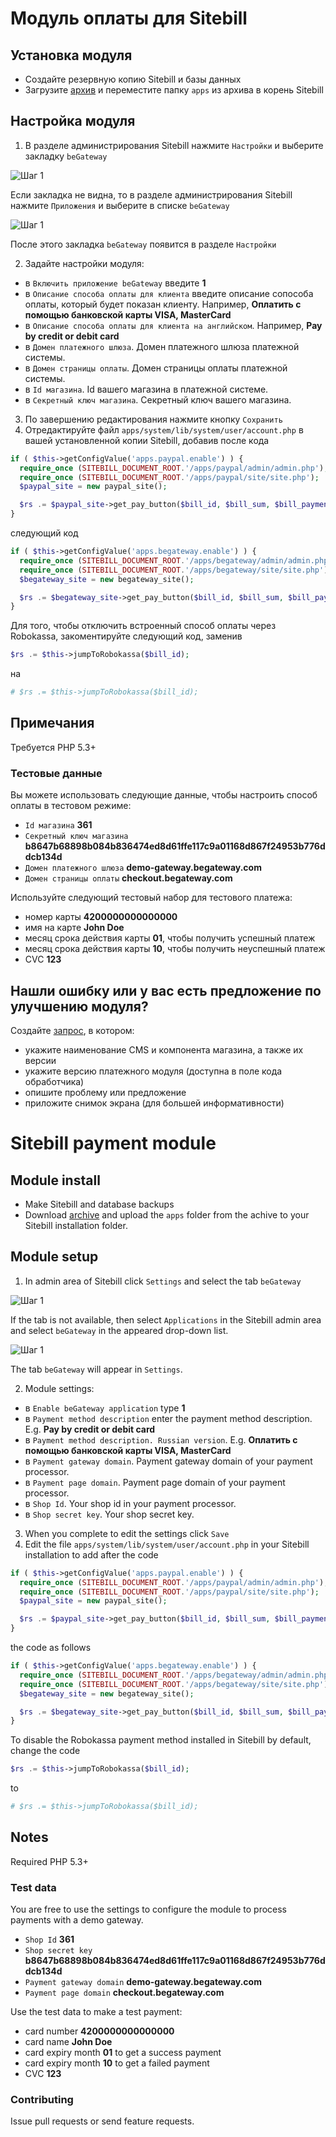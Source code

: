 # Модуль оплаты для Sitebill

## Установка модуля

  * Создайте резервную копию Sitebill и базы данных
  * Загрузите [архив](https://github.com/beGateway/sitebill-payment-module/raw/master/sitebill-payment-module.zip) и переместите папку `apps` из архива в корень Sitebill

## Настройка модуля

1. В разделе администрирования Sitebill нажмите `Настройки` и выберите закладку `beGateway`

  ![Шаг 1](https://github.com/beGateway/sitebill-payment-module/raw/master/doc/pic1.png)

   Если закладка не видна, то в разделе администрирования Sitebill нажмите `Приложения` и выберите в списке `beGateway`

  ![Шаг 1](https://github.com/beGateway/sitebill-payment-module/raw/master/doc/pic1_1.png)

   После этого закладка `beGateway` появится в разделе `Настройки`

2. Задайте настройки модуля:

  * в `Включить приложение beGateway` введите __1__
  * в `Описание способа оплаты для клиента` введите описание сопособа
    оплаты, который будет показан клиенту. Например, __Оплатить с помощью банковской карты VISA, MasterCard__
  * в `Описание способа оплаты для клиента на английском`. Например, __Pay by credit or debit card__
  * в `Домен платежного шлюза`. Домен платежного шлюза платежной
    системы.
  * в `Домен страницы оплаты`. Домен страницы оплаты платежной системы.
  * в `Id магазина`. Id вашего магазина в платежной системе.
  * в `Секретный ключ магазина`. Секретный ключ вашего магазина.

3. По завершению редактирования нажмите кнопку `Сохранить`
4. Отредактируйте файл `apps/system/lib/system/user/account.php` в вашей
   установленной копии Sitebill, добавив после кода

```php
if ( $this->getConfigValue('apps.paypal.enable') ) {
  require_once (SITEBILL_DOCUMENT_ROOT.'/apps/paypal/admin/admin.php');
  require_once (SITEBILL_DOCUMENT_ROOT.'/apps/paypal/site/site.php');
  $paypal_site = new paypal_site();

  $rs .= $paypal_site->get_pay_button($bill_id, $bill_sum, $bill_payment_sum);
}
```

следующий код

```php
if ( $this->getConfigValue('apps.begateway.enable') ) {
  require_once (SITEBILL_DOCUMENT_ROOT.'/apps/begateway/admin/admin.php');
  require_once (SITEBILL_DOCUMENT_ROOT.'/apps/begateway/site/site.php');
  $begateway_site = new begateway_site();

  $rs .= $begateway_site->get_pay_button($bill_id, $bill_sum, $bill_payment_sum);
}
```

Для того, чтобы отключить встроенный способ оплаты через Robokassa,
закоментируйте следующий код, заменив

```php
$rs .= $this->jumpToRobokassa($bill_id);
```

на

```php
# $rs .= $this->jumpToRobokassa($bill_id);
```


## Примечания

Требуется PHP 5.3+

### Тестовые данные

Вы можете использовать следующие данные, чтобы настроить способ оплаты в
тестовом режиме:

  * `Id магазина` __361__
  * `Секретный ключ магазина` __b8647b68898b084b836474ed8d61ffe117c9a01168d867f24953b776ddcb134d__
  * `Домен платежного шлюза` __demo-gateway.begateway.com__
  * `Домен страницы оплаты` __checkout.begateway.com__

Используйте следующий тестовый набор для тестового платежа:

  * номер карты __4200000000000000__
  * имя на карте __John Doe__
  * месяц срока действия карты __01__, чтобы получить успешный платеж
  * месяц срока действия карты __10__, чтобы получить неуспешный платеж
  * CVC __123__

## Нашли ошибку или у вас есть предложение по улучшению модуля?

Создайте [запрос](https://github.com/beGateway/sitebill-payment-module/issues/new), в котором:

  * укажите наименование CMS и компонента магазина, а также их версии
  * укажите версию платежного модуля (доступна в поле кода обработчика)
  * опишите проблему или предложение
  * приложите снимок экрана (для большей информативности)


# Sitebill payment module

## Module install

  * Make Sitebill and database backups
  * Download [archive](https://github.com/beGateway/sitebill-payment-module/raw/master/sitebill-payment-module.zip) and upload the `apps` folder from the achive to your Sitebill installation folder.

## Module setup

1. In admin area of Sitebill click `Settings` and select the tab `beGateway`

  ![Шаг 1](https://github.com/beGateway/sitebill-payment-module/raw/master/doc/pic1_en.png)

   If the tab is not available, then select `Applications` in the Sitebill admin area and select `beGateway` in the appeared drop-down list.

  ![Шаг 1](https://github.com/beGateway/sitebill-payment-module/raw/master/doc/pic1_1_en.png)

   The tab `beGateway` will appear in `Settings`.

2. Module settings:

  * в `Enable beGateway application` type __1__
  * в `Payment method description` enter the payment method description. E.g. __Pay by credit or debit card__
  * в `Payment method description. Russian version`. E.g. __Оплатить с помощью банковской карты VISA, MasterCard__
  * в `Payment gateway domain`. Payment gateway domain of your payment processor.
  * в `Payment page domain`. Payment page domain of your payment processor.
  * в `Shop Id`. Your shop id in your payment processor.
  * в `Shop secret key`. Your shop secret key.

3. When you complete to edit the settings click `Save`
4. Edit the file `apps/system/lib/system/user/account.php` in your
   Sitebill installation to add after the code

```php
if ( $this->getConfigValue('apps.paypal.enable') ) {
  require_once (SITEBILL_DOCUMENT_ROOT.'/apps/paypal/admin/admin.php');
  require_once (SITEBILL_DOCUMENT_ROOT.'/apps/paypal/site/site.php');
  $paypal_site = new paypal_site();

  $rs .= $paypal_site->get_pay_button($bill_id, $bill_sum, $bill_payment_sum);
}
```

the code as follows

```php
if ( $this->getConfigValue('apps.begateway.enable') ) {
  require_once (SITEBILL_DOCUMENT_ROOT.'/apps/begateway/admin/admin.php');
  require_once (SITEBILL_DOCUMENT_ROOT.'/apps/begateway/site/site.php');
  $begateway_site = new begateway_site();

  $rs .= $begateway_site->get_pay_button($bill_id, $bill_sum, $bill_payment_sum);
}
```

To disable the Robokassa payment method installed in Sitebill by
default, change the code

```php
$rs .= $this->jumpToRobokassa($bill_id);
```

to

```php
# $rs .= $this->jumpToRobokassa($bill_id);
```

## Notes

Required PHP 5.3+

### Test data

You are free to use the settings to configure the module to process
payments with a demo gateway.

  * `Shop Id` __361__
  * `Shop secret key` __b8647b68898b084b836474ed8d61ffe117c9a01168d867f24953b776ddcb134d__
  * `Payment gateway domain` __demo-gateway.begateway.com__
  * `Payment page domain` __checkout.begateway.com__

Use the test data to make a test payment:

  * card number __4200000000000000__
  * card name __John Doe__
  * card expiry month __01__ to get a success payment
  * card expiry month __10__ to get a failed payment
  * CVC __123__

### Contributing

Issue pull requests or send feature requests.
